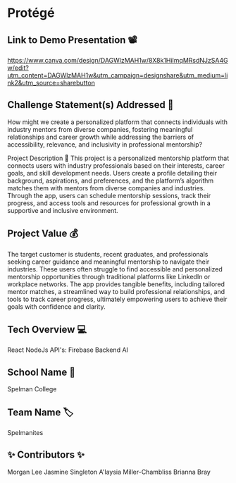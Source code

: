 # Protégé
## Link to Demo Presentation 📽
https://www.canva.com/design/DAGWlzMAH1w/8X8k1HiImqMRsdNJzSA4Gw/edit?utm_content=DAGWlzMAH1w&utm_campaign=designshare&utm_medium=link2&utm_source=sharebutton

## Challenge Statement(s) Addressed 🎯
How might we create a personalized platform that connects individuals with industry mentors from diverse companies, fostering meaningful relationships and career growth while addressing the barriers of accessibility, relevance, and inclusivity in professional mentorship?

Project Description 🤯
This project is a personalized mentorship platform that connects users with industry professionals based on their interests, career goals, and skill development needs. Users create a profile detailing their background, aspirations, and preferences, and the platform’s algorithm matches them with mentors from diverse companies and industries. Through the app, users can schedule mentorship sessions, track their progress, and access tools and resources for professional growth in a supportive and inclusive environment. 

## Project Value 💰
The target customer is students, recent graduates, and professionals seeking career guidance and meaningful mentorship to navigate their industries. These users often struggle to find accessible and personalized mentorship opportunities through traditional platforms like LinkedIn or workplace networks. The app provides tangible benefits, including tailored mentor matches, a streamlined way to build professional relationships, and tools to track career progress, ultimately empowering users to achieve their goals with confidence and clarity.

## Tech Overview 💻
React
NodeJs
API's:
Firebase Backend
AI

## School Name 🏫
Spelman College

## Team Name 🏷
Spelmanites

## ✨ Contributors ✨
Morgan Lee
Jasmine Singleton
A'laysia Miller-Chambliss
Brianna Bray
